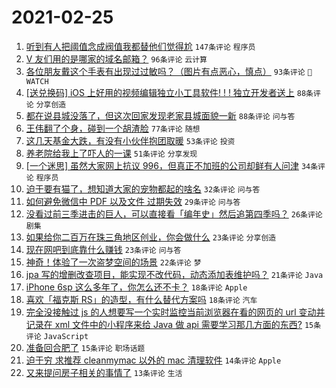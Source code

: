 # 2021-02-25

1. [听到有人把阈值念成阀值我都替他们觉得尬](https://www.v2ex.com/t/756103) `147条评论` `程序员`
1. [V 友们用的是哪家的域名邮箱？](https://www.v2ex.com/t/756059) `96条评论` `云计算`
1. [各位朋友戴这个手表有出现过过敏吗？（图片有点恶心，慎点）](https://www.v2ex.com/t/756068) `93条评论` ` WATCH`
1. [[送兑换码] iOS 上好用的视频编辑独立小工具软件! ! ! 独立开发者送上](https://www.v2ex.com/t/756040) `88条评论` `分享创造`
1. [都在说县城没落了，但这次回家发现老家县城面貌一新](https://www.v2ex.com/t/756126) `88条评论` `问与答`
1. [王伟翻了个身，碰到一个胡渣脸](https://www.v2ex.com/t/756028) `77条评论` `随想`
1. [这几天基金大跌，有没有小伙伴抱团取暖](https://www.v2ex.com/t/756072) `53条评论` `投资`
1. [养老院给我上了吓人的一课](https://www.v2ex.com/t/756092) `51条评论` `分享发现`
1. [[一个迷思] 虽然大家网上抗议 996，但真正不加班的公司却鲜有人问津](https://www.v2ex.com/t/756191) `34条评论` `程序员`
1. [迫于要有猫了，想知道大家的宠物都起的啥名](https://www.v2ex.com/t/756210) `32条评论` `问与答`
1. [如何避免微信中 PDF 以及文件 过期失效](https://www.v2ex.com/t/756029) `29条评论` `问与答`
1. [没看过前三季进击的巨人，可以直接看「编年史」然后追第四季吗？](https://www.v2ex.com/t/756033) `26条评论` `剧集`
1. [如果给你二百万在珠三角地区创业，你会做什么](https://www.v2ex.com/t/756201) `23条评论` `分享创造`
1. [现在网吧到底靠什么赚钱](https://www.v2ex.com/t/756138) `23条评论` `问与答`
1. [神奇！体验了一次盗梦空间的场景](https://www.v2ex.com/t/756034) `22条评论` `梦`
1. [jpa 写的增删改查项目，能实现不改代码，动态添加表维护吗？](https://www.v2ex.com/t/756071) `21条评论` `Java`
1. [iPhone 6sp 这么多年了，你怎么还不卡？](https://www.v2ex.com/t/756167) `18条评论` `Apple`
1. [喜欢「福克斯 RS」的造型，有什么替代方案吗](https://www.v2ex.com/t/756078) `18条评论` `汽车`
1. [完全没接触过 js 的人想要写一个实时监控当前浏览器在看的网页的 url 变动并记录在 xml 文件中的小程序来给 Java 做 api 需要学习那几方面的东西?](https://www.v2ex.com/t/756163) `15条评论` `JavaScript`
1. [准备回合肥了](https://www.v2ex.com/t/756148) `15条评论` `职场话题`
1. [迫于穷 求推荐 cleanmymac 以外的 mac 清理软件](https://www.v2ex.com/t/756176) `14条评论` `Apple`
1. [又来提问房子相关的事情了](https://www.v2ex.com/t/756060) `13条评论` `生活`
